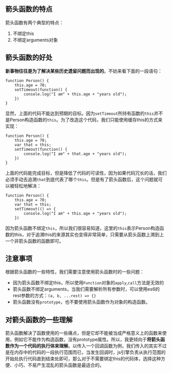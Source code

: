 ## 箭头函数的特点
箭头函数有两个典型的特点：
1. 不绑定this
2. 不绑定arguments对象

## 箭头函数的好处
**新事物往往是为了解决某些历史遗留问题而出现的**。不妨来看下面的一段语句：
```
function Person() {
    this.age = 70;
    setTimeout(function() {
        console.log("I am" + this.age + "years old");
    })
}
```
显然，上面的代码不能达到预期的目标。因为`setTimeout`所持有函数的`this`并不是Person构造函数的`this`。为了改造这个代码，我们只能使用缓存this的方式来实现：
```
function Person() {
    this.age = 70;
    var that = this;
    setTimeout(function() {
        console.log("I am" + that.age + "years old");
    })
}
```
上面的代码能完成目标，但是降低了代码的可读性，因为如果代码冗长的话，我们必须手动去追溯`that`到底代表了哪个`this`。但是有了箭头函数后，这个问题就可以被轻松地解决：
```
function Person() {
    this.age = 70;
    var that = this;
    setTimeout(() => {
        console.log("I am" + this.age + "years old");
    })

```
因为箭头函数不绑定`this`，所以我们很容易知道，这里的`this`表示Person构造函数的this，对于追溯this的来源其实也变得非常简单，只需要从箭头函数上溯到上一个非箭头函数的函数即可。

## 注意事项
根据箭头函数的一些特性，我们需要注意使用箭头函数时的一些问题：
- 因为箭头函数不绑定this，所以使用`Function`对象的`apply`,`call`方法是无效的
- 箭头函数不绑定arguments，当我们需要解析所有参数时，可以使用es6的rest参数的方式：`(a, b, ...rest) => {}`
- 箭头函数没有`prototype`，也不要使用箭头函数作为对象的构造函数。

## 对箭头函数的一些理解
箭头函数解决了函数使用的一些痛点，但是它却不能被当成严格意义上的函数来使用，例如它不能作为构造函数，没有prototype属性。所以，我更倾向于**将箭头函数作为一个代码的执行体来理解**。以传入一个回调函数为例，我们传入的其实不过是在内存中的代码的一段执行范围而已，当发生回调时，js引擎负责从执行范围的开始处执行代码直到结束处即可，那么对于不需要绑定this的代码体，选择这种方便、小巧、不易产生混乱的箭头函数是最适合的。